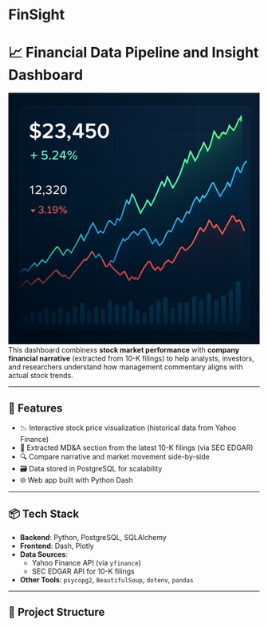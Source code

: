 # FinSight
# 📈 Financial Data Pipeline and Insight Dashboard
![Dashboard Mockup](title_img.png)
This dashboard combinexs **stock market performance** with **company financial narrative** (extracted from 10-K filings) to help analysts, investors, and researchers understand how management commentary aligns with actual stock trends.

---

## 🚀 Features

- 📉 Interactive stock price visualization (historical data from Yahoo Finance)
- 🧾 Extracted MD&A section from the latest 10-K filings (via SEC EDGAR)
- 🔍 Compare narrative and market movement side-by-side
- 🗃️ Data stored in PostgreSQL for scalability
- 🌐 Web app built with Python Dash

---

## 📦 Tech Stack

- **Backend**: Python, PostgreSQL, SQLAlchemy
- **Frontend**: Dash, Plotly
- **Data Sources**:
  - Yahoo Finance API (via `yfinance`)
  - SEC EDGAR API for 10-K filings
- **Other Tools**: `psycopg2`, `BeautifulSoup`, `dotenv`, `pandas`

---

## 📂 Project Structure

